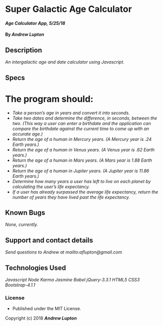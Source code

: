 # Super Galactic Age Calculator

#### _Age Calculator App, 5/25/18_

#### By _**Andrew Lupton**_

## Description
_An intergalactic age and date calculator using Javascript._

## Specs
# The program should:
* _Take a person’s age in years and convert it into seconds._
* _Take two dates and determine the difference, in seconds, between the two. (This way a user can enter a birthdate and the application can compare the birthdate against the current time to come up with an accurate age.)_
* _Return the age of a human in Mercury years. (A Mercury year is .24 Earth years.)_
* _Return the age of a human in Venus years. (A Venus year is .62 Earth years.)_
* _Return the age of a human in Mars years. (A Mars year is 1.88 Earth years.)_
* _Return the age of a human in Jupiter years. (A Jupiter year is 11.86 Earth years.)_
* _Determine how many years a user has left to live on each planet by calculating the user’s life expectancy._
* _If a user has already surpassed the average life expectancy, return the number of years they have lived past the life expectancy._


## Known Bugs

_None, currently._

## Support and contact details

_Send questions to Andrew at mailto:aflupton@gmail.com_

## Technologies Used

_Javascript_
_Node_
_Karma_
_Jasmine_
_Babel_
_jQuery-3.3.1_
_HTML5_
_CSS3_
_Bootstrap-4.1.1_

### License
* Published under the MIT License.

Copyright (c) 2018 **_Andrew Lupton_**

